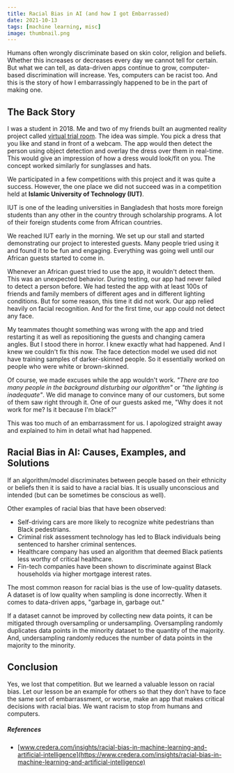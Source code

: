 ```yaml
---
title: Racial Bias in AI (and how I got Embarrassed)
date: 2021-10-13
tags: [machine learning, misc]
image: thumbnail.png
---
```


Humans often wrongly discriminate based on skin color, religion and beliefs. Whether this increases or decreases every day we cannot tell for certain. But what we can tell, as data-driven apps continue to grow, computer-based discrimination will increase. Yes, computers can be racist too. And this is the story of how I embarrassingly happened to be in the part of making one.

## The Back Story

I was a student in 2018. Me and two of my friends built an augmented reality project called [virtual trial room](https://rafed.github.io/project/virtual-trial-room/). The idea was simple. You pick a dress that you like and stand in front of a webcam. The app would then detect the person using object detection and overlay the dress over them in real-time. This would give an impression of how a dress would look/fit on you. The concept worked similarly for sunglasses and hats.

We participated in a few competitions with this project and it was quite a success. However, the one place we did not succeed was in a competition held at **Islamic University of Technology (IUT)**.

IUT is one of the leading universities in Bangladesh that hosts more foreign students than any other in the country through scholarship programs. A lot of their foreign students come from African countries.

We reached IUT early in the morning. We set up our stall and started demonstrating our project to interested guests. Many people tried using it and found it to be fun and engaging. Everything was going well until our African guests started to come in.

Whenever an African guest tried to use the app, it wouldn't detect them. This was an unexpected behavior. During testing, our app had never failed to detect a person before. We had tested the app with at least 100s of friends and family members of different ages and in different lighting conditions. But for some reason, this time it did not work. Our app relied heavily on facial recognition. And for the first time, our app could not detect any face.

My teammates thought something was wrong with the app and tried restarting it as well as repositioning the guests and changing camera angles. But I stood there in horror. I knew exactly what had happened. And I knew we couldn't fix this now. The face detection model we used did not have training samples of darker-skinned people. So it essentially worked on people who were white or brown-skinned.

Of course, we made excuses while the app wouldn't work. _"There are too many people in the background disturbing our algorithm"_ or _"the lighting is inadequate"_. We did manage to convince many of our customers, but some of them saw right through it. One of our guests asked me, "Why does it not work for me? Is it because I'm black?"

This was too much of an embarrassment for us. I apologized straight away and explained to him in detail what had happened.

## Racial Bias in AI: Causes, Examples, and Solutions

If an algorithm/model discriminates between people based on their ethnicity or beliefs then it is said to have a racial bias. It is usually unconscious and intended (but can be sometimes be conscious as well).

Other examples of racial bias that have been observed:
* Self-driving cars are more likely to recognize white pedestrians than Black pedestrians.
* Criminal risk assessment technology has led to Black individuals being sentenced to harsher criminal sentences.
* Healthcare company has used an algorithm that deemed Black patients less worthy of critical healthcare.
* Fin-tech companies have been shown to discriminate against Black households via higher mortgage interest rates.

The most common reason for racial bias is the use of low-quality datasets. A dataset is of low quality when sampling is done incorrectly. When it comes to data-driven apps, "garbage in, garbage out." 

If a dataset cannot be improved by collecting new data points, it can be mitigated through oversampling or undersampling. Oversampling randomly duplicates data points in the minority dataset to the quantity of the majority. And, undersampling randomly reduces the number of data points in the majority to the minority.


## Conclusion

Yes, we lost that competition. But we learned a valuable lesson on racial bias. Let our lesson be an example for others so that they don't have to face the same sort of embarrassment, or worse, make an app that makes critical decisions with racial bias. We want racism to stop from humans and computers.

##### References
* [www.credera.com/insights/racial-bias-in-machine-learning-and-artificial-intelligence](https://www.credera.com/insights/racial-bias-in-machine-learning-and-artificial-intelligence)